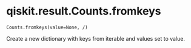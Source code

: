 # qiskit.result.Counts.fromkeys

`Counts.fromkeys(value=None, /)`

Create a new dictionary with keys from iterable and values set to value.

